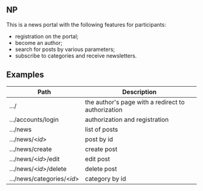 ## NP

This is a news portal with the following features for participants:
* registration on the portal;
* become an author;
* search for posts by various parameters;
* subscribe to categories and receive newsletters.

## Examples

| Path                       | Description                                                  |
| -------------------------- | ------------------------------------------------------------ | 
| .../                       | the author's page with a redirect to authorization           |
| .../accounts/login         | authorization and registration                               |
| .../news                   | list of posts                                                |
| .../news/<_id_>            | post by id                                                   |
| .../news/create            | create post                                                  |
| .../news/<_id_>/edit       | edit post                                                    |
| .../news/<_id_>/delete     | delete post                                                  |
| .../news/categories/<_id_> | category by id                                               |